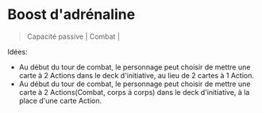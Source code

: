 # Boost d'adrénaline

> Capacité passive \| Combat \|

Idées:

* Au début du tour de combat, le personnage peut choisir de mettre une carte à 2 Actions dans le deck d'initiative, au lieu de 2 cartes à 1 Action.
* Au début du tour de combat, le personnage peut choisir de mettre une carte à 2 Actions\(Combat, corps à corps\) dans le deck d'initiative, à la place d'une carte Action.

